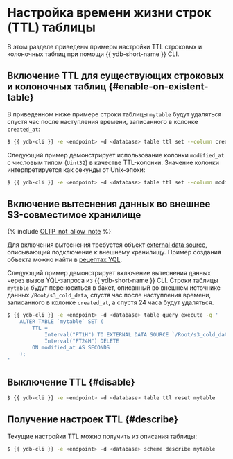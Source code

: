 # Настройка времени жизни строк (TTL) таблицы

В этом разделе приведены примеры настройки TTL строковых и колоночных таблиц при помощи {{ ydb-short-name }} CLI.

## Включение TTL для существующих строковых и колоночных таблиц {#enable-on-existent-table}

В приведенном ниже примере строки таблицы `mytable` будут удаляться спустя час после наступления времени, записанного в колонке `created_at`:

```bash
$ {{ ydb-cli }} -e <endpoint> -d <database> table ttl set --column created_at --expire-after 3600 mytable
```

Следующий пример демонстрирует использование колонки `modified_at` с числовым типом (`Uint32`) в качестве TTL-колонки. Значение колонки интерпретируется как секунды от Unix-эпохи:

```bash
$ {{ ydb-cli }} -e <endpoint> -d <database> table ttl set --column modified_at --expire-after 3600 --unit seconds mytable
```

## Включение вытеснения данных во внешнее S3-совместимое хранилище

{% include [OLTP_not_allow_note](../../_includes/not_allow_for_oltp_note.md) %}

Для включения вытеснения требуется объект [external data source](../../concepts/datamodel/external_data_source.md), описывающий подключение к внешнему хранилищу. Пример создания объекта можно найти в [рецептах YQL](../../yql/reference/recipes/ttl.md#enable-tiering-on-existing-tables).

Следующий пример демонстрирует включение вытеснения данных через вызов YQL-запроса из {{ ydb-short-name }} CLI. Строки таблицы `mytable` будут переноситься в бакет, описанный во внешнем источнике данных `/Root/s3_cold_data`, спустя час после наступления времени, записанного в колонке `created_at`, а спустя 24 часа будут удаляться.

```bash
$ {{ ydb-cli }} -e <endpoint> -d <database> table query execute -q '
    ALTER TABLE `mytable` SET (
        TTL =
            Interval("PT1H") TO EXTERNAL DATA SOURCE `/Root/s3_cold_data`,
            Interval("PT24H") DELETE
        ON modified_at AS SECONDS
    );
'
```

## Выключение TTL {#disable}

```bash
$ {{ ydb-cli }} -e <endpoint> -d <database> table ttl reset mytable
```

## Получение настроек TTL {#describe}

Текущие настройки TTL можно получить из описания таблицы:

```bash
$ {{ ydb-cli }} -e <endpoint> -d <database> scheme describe mytable
```

